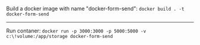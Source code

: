 Build a docker image with name "docker-form-send":
`docker build . -t docker-form-send`

---

Run contaner:
`docker run -p 3000:3000 -p 5000:5000 -v c:\!volume:/app/storage docker-form-send`
